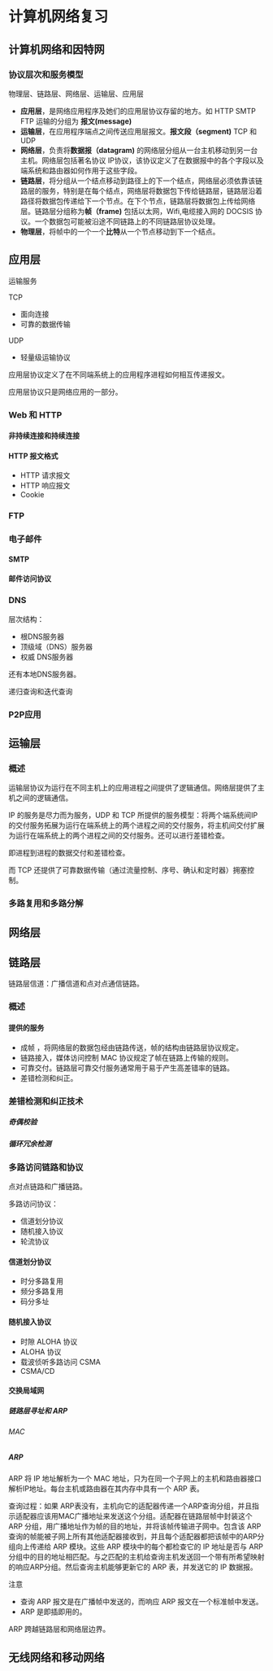 # 计算机网络复习



## 计算机网络和因特网

### 协议层次和服务模型

物理层、链路层、网络层、运输层、应用层

- **应用层**，是网络应用程序及她们的应用层协议存留的地方。如 HTTP SMTP FTP 运输的分组为 **报文(message)**
- **运输层**，在应用程序端点之间传送应用层报文。**报文段（segment)** TCP 和 UDP
- **网络层**，负责将**数据报（datagram)** 的网络层分组从一台主机移动到另一台主机。网络层包括著名协议 IP协议，该协议定义了在数据报中的各个字段以及端系统和路由器如何作用于这些字段。
- **链路层**，将分组从一个结点移动到路径上的下一个结点，网络层必须依靠该链路层的服务，特别是在每个结点，网络层将数据包下传给链路层，链路层沿着路径将数据包传递给下一个节点。在下个节点，链路层将数据包上传给网络层。链路层分组称为**帧（frame)** 包括以太网，Wifi,电缆接入网的 DOCSIS 协议。一个数据包可能被沿途不同链路上的不同链路层协议处理。
- **物理层**，将帧中的一个一个**比特**从一个节点移动到下一个结点。



## 应用层

运输服务

TCP

- 面向连接
- 可靠的数据传输

UDP

- 轻量级运输协议

应用层协议定义了在不同端系统上的应用程序进程如何相互传递报文。

应用层协议只是网络应用的一部分。

### Web 和 HTTP

#### 非持续连接和持续连接

#### HTTP 报文格式

- HTTP 请求报文
- HTTP 响应报文
- Cookie

### FTP

### 电子邮件

#### SMTP

#### 邮件访问协议

### DNS

层次结构：

- 根DNS服务器
- 顶级域（DNS）服务器
- 权威 DNS服务器

还有本地DNS服务器。

递归查询和迭代查询

### P2P应用



## 运输层

### 概述

运输层协议为运行在不同主机上的应用进程之间提供了逻辑通信。网络层提供了主机之间的逻辑通信。

IP 的服务是尽力而为服务，UDP 和 TCP 所提供的服务模型：将两个端系统间IP的交付服务拓展为运行在端系统上的两个进程之间的交付服务，将主机间交付扩展为运行在端系统上的两个进程之间的交付服务。还可以进行差错检查。

即进程到进程的数据交付和差错检查。

而 TCP 还提供了可靠数据传输（通过流量控制、序号、确认和定时器）拥塞控制。

### 多路复用和多路分解







## 网络层

## 链路层

链路层信道：广播信道和点对点通信链路。

### 概述



#### 提供的服务

- 成帧 ，将网络层的数据包经由链路传送，帧的结构由链路层协议规定。
- 链路接入，媒体访问控制 MAC 协议规定了帧在链路上传输的规则。
- 可靠交付。链路层可靠交付服务通常用于易于产生高差错率的链路。
- 差错检测和纠正。

### 差错检测和纠正技术

##### 奇偶校验

##### 循环冗余检测



### 多路访问链路和协议

点对点链路和广播链路。

多路访问协议：

- 信道划分协议
- 随机接入协议
- 轮流协议

#### 信道划分协议

- 时分多路复用
- 频分多路复用
- 码分多址

#### 随机接入协议

- 时隙 ALOHA 协议
- ALOHA 协议
- 载波侦听多路访问 CSMA
- CSMA/CD 

#### 交换局域网

##### 链路层寻址和 ARP

###### MAC



##### ARP

ARP 将 IP 地址解析为一个 MAC 地址，只为在同一个子网上的主机和路由器接口解析IP地址。每台主机或路由器在其内存中具有一个 ARP 表。

查询过程：如果 ARP表没有，主机向它的适配器传递一个ARP查询分组，并且指示适配器应该用MAC广播地址来发送这个分组。适配器在链路层帧中封装这个ARP 分组，用广播地址作为帧的目的地址，并将该帧传输进子网中。包含该 ARP 查询的帧能被子网上所有其他适配器接收到，并且每个适配器都把该帧中的ARP分组向上传递给 ARP 模块。这些 ARP 模块中的每个都检查它的 IP 地址是否与 ARP 分组中的目的地址相匹配。与之匹配的主机给查询主机发送回一个带有所希望映射的响应ARP分组。然后查询主机能够更新它的 ARP 表，并发送它的 IP 数据报。

注意

- 查询 ARP 报文是在广播帧中发送的，而响应 ARP 报文在一个标准帧中发送。
- ARP 是即插即用的。

ARP 跨越链路层和网络层边界。











##### 	



## 无线网络和移动网络



